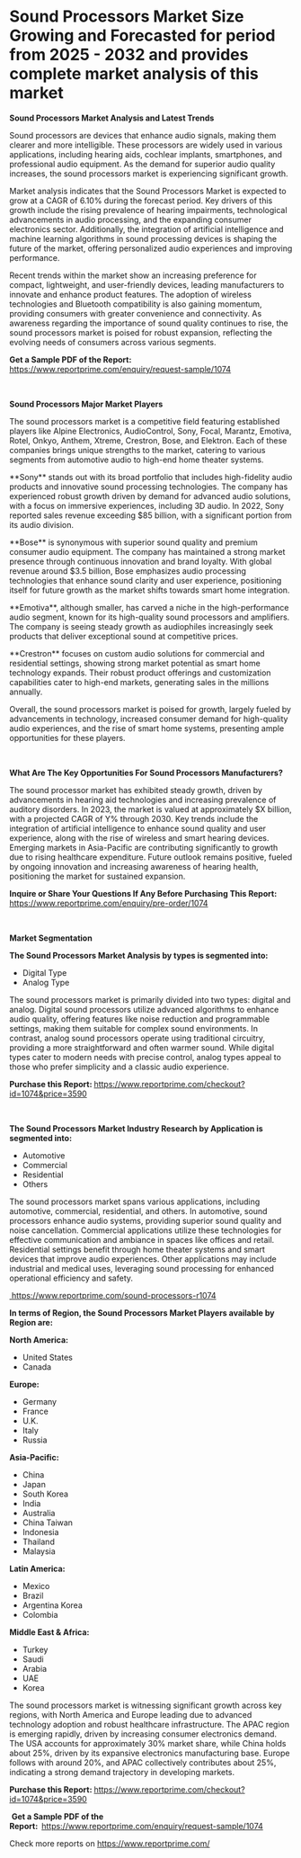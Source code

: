 <p><h1>Sound Processors Market Size Growing and Forecasted for period from 2025 - 2032 and provides complete market analysis of this market</h1></p><p><strong>Sound Processors Market Analysis and Latest Trends</strong></p>
<p><p>Sound processors are devices that enhance audio signals, making them clearer and more intelligible. These processors are widely used in various applications, including hearing aids, cochlear implants, smartphones, and professional audio equipment. As the demand for superior audio quality increases, the sound processors market is experiencing significant growth.</p><p>Market analysis indicates that the Sound Processors Market is expected to grow at a CAGR of 6.10% during the forecast period. Key drivers of this growth include the rising prevalence of hearing impairments, technological advancements in audio processing, and the expanding consumer electronics sector. Additionally, the integration of artificial intelligence and machine learning algorithms in sound processing devices is shaping the future of the market, offering personalized audio experiences and improving performance.</p><p>Recent trends within the market show an increasing preference for compact, lightweight, and user-friendly devices, leading manufacturers to innovate and enhance product features. The adoption of wireless technologies and Bluetooth compatibility is also gaining momentum, providing consumers with greater convenience and connectivity. As awareness regarding the importance of sound quality continues to rise, the sound processors market is poised for robust expansion, reflecting the evolving needs of consumers across various segments.</p></p>
<p><strong>Get a Sample PDF of the Report:&nbsp;</strong> <a href="https://www.reportprime.com/enquiry/request-sample/1074?utm_campaign=2749&utm_medium=2&utm_source=Github&utm_content=ia&utm_term=18032025&utm_id=sound-processors">https://www.reportprime.com/enquiry/request-sample/1074</a></p>
<p>&nbsp;</p>
<p><strong>Sound Processors Major Market Players</strong></p>
<p><p>The sound processors market is a competitive field featuring established players like Alpine Electronics, AudioControl, Sony, Focal, Marantz, Emotiva, Rotel, Onkyo, Anthem, Xtreme, Crestron, Bose, and Elektron. Each of these companies brings unique strengths to the market, catering to various segments from automotive audio to high-end home theater systems.</p><p>**Sony** stands out with its broad portfolio that includes high-fidelity audio products and innovative sound processing technologies. The company has experienced robust growth driven by demand for advanced audio solutions, with a focus on immersive experiences, including 3D audio. In 2022, Sony reported sales revenue exceeding $85 billion, with a significant portion from its audio division.</p><p>**Bose** is synonymous with superior sound quality and premium consumer audio equipment. The company has maintained a strong market presence through continuous innovation and brand loyalty. With global revenue around $3.5 billion, Bose emphasizes audio processing technologies that enhance sound clarity and user experience, positioning itself for future growth as the market shifts towards smart home integration.</p><p>**Emotiva**, although smaller, has carved a niche in the high-performance audio segment, known for its high-quality sound processors and amplifiers. The company is seeing steady growth as audiophiles increasingly seek products that deliver exceptional sound at competitive prices.</p><p>**Crestron** focuses on custom audio solutions for commercial and residential settings, showing strong market potential as smart home technology expands. Their robust product offerings and customization capabilities cater to high-end markets, generating sales in the millions annually.</p><p>Overall, the sound processors market is poised for growth, largely fueled by advancements in technology, increased consumer demand for high-quality audio experiences, and the rise of smart home systems, presenting ample opportunities for these players.</p></p>
<p>&nbsp;</p>
<p><strong>What Are The Key Opportunities For Sound Processors Manufacturers?</strong></p>
<p><p>The sound processor market has exhibited steady growth, driven by advancements in hearing aid technologies and increasing prevalence of auditory disorders. In 2023, the market is valued at approximately $X billion, with a projected CAGR of Y% through 2030. Key trends include the integration of artificial intelligence to enhance sound quality and user experience, along with the rise of wireless and smart hearing devices. Emerging markets in Asia-Pacific are contributing significantly to growth due to rising healthcare expenditure. Future outlook remains positive, fueled by ongoing innovation and increasing awareness of hearing health, positioning the market for sustained expansion.</p></p>
<p><strong>Inquire or Share Your Questions If Any Before Purchasing This Report:</strong> <a href="https://www.reportprime.com/enquiry/pre-order/1074?utm_campaign=2749&utm_medium=2&utm_source=Github&utm_content=ia&utm_term=18032025&utm_id=sound-processors">https://www.reportprime.com/enquiry/pre-order/1074</a></p>
<p>&nbsp;</p>
<p><strong>Market Segmentation</strong></p>
<p><strong>The Sound Processors Market Analysis by types is segmented into:</strong></p>
<p><ul><li>Digital Type</li><li>Analog Type</li></ul></p>
<p><p>The sound processors market is primarily divided into two types: digital and analog. Digital sound processors utilize advanced algorithms to enhance audio quality, offering features like noise reduction and programmable settings, making them suitable for complex sound environments. In contrast, analog sound processors operate using traditional circuitry, providing a more straightforward and often warmer sound. While digital types cater to modern needs with precise control, analog types appeal to those who prefer simplicity and a classic audio experience.</p></p>
<p><strong>Purchase this Report:&nbsp;</strong><a href="https://www.reportprime.com/checkout?id=1074&price=3590&utm_campaign=2749&utm_medium=2&utm_source=Github&utm_content=ia&utm_term=18032025&utm_id=sound-processors">https://www.reportprime.com/checkout?id=1074&price=3590</a></p>
<p>&nbsp;</p>
<p><strong>The Sound Processors Market Industry Research by Application is segmented into:</strong></p>
<p><ul><li>Automotive</li><li>Commercial</li><li>Residential</li><li>Others</li></ul></p>
<p><p>The sound processors market spans various applications, including automotive, commercial, residential, and others. In automotive, sound processors enhance audio systems, providing superior sound quality and noise cancellation. Commercial applications utilize these technologies for effective communication and ambiance in spaces like offices and retail. Residential settings benefit through home theater systems and smart devices that improve audio experiences. Other applications may include industrial and medical uses, leveraging sound processing for enhanced operational efficiency and safety.</p></p>
<p><a href="https://www.reportprime.com/sound-processors-r1074?utm_campaign=2749&utm_medium=2&utm_source=Github&utm_content=ia&utm_term=18032025&utm_id=sound-processors">&nbsp;https://www.reportprime.com/sound-processors-r1074</a></p>
<p><strong>In terms of Region, the Sound Processors Market Players available by Region are:</strong></p>
<p>
    <p> <strong> North America: </strong>
        <ul>
            <li>United States</li>
            <li>Canada</li>
        </ul>
        </p> 
    <p> <strong> Europe: </strong>
        <ul>
            <li>Germany</li>
            <li>France</li>
            <li>U.K.</li>
            <li>Italy</li>
            <li>Russia</li>
        </ul>
        </p> 
    <p> <strong> Asia-Pacific: </strong>
        <ul>
            <li>China</li>
            <li>Japan</li>
            <li>South Korea</li>
            <li>India</li>
            <li>Australia</li>
            <li>China Taiwan</li>
            <li>Indonesia</li>
            <li>Thailand</li>
            <li>Malaysia</li>
        </ul>
        </p> 
    <p> <strong> Latin America: </strong>
        <ul>
            <li>Mexico</li>
            <li>Brazil</li>
            <li>Argentina Korea</li>
            <li>Colombia</li>
        </ul>
        </p> 
    <p> <strong> Middle East & Africa: </strong>
        <ul>
            <li>Turkey</li>
            <li>Saudi</li>
            <li>Arabia</li>
            <li>UAE</li>
            <li>Korea</li>
        </ul>
    </p>
    </p>
<p><p>The sound processors market is witnessing significant growth across key regions, with North America and Europe leading due to advanced technology adoption and robust healthcare infrastructure. The APAC region is emerging rapidly, driven by increasing consumer electronics demand. The USA accounts for approximately 30% market share, while China holds about 25%, driven by its expansive electronics manufacturing base. Europe follows with around 20%, and APAC collectively contributes about 25%, indicating a strong demand trajectory in developing markets.</p></p>
<p><strong>Purchase this Report: </strong><a href="https://www.reportprime.com/checkout?id=1074&price=3590&utm_campaign=2749&utm_medium=2&utm_source=Github&utm_content=ia&utm_term=18032025&utm_id=sound-processors">https://www.reportprime.com/checkout?id=1074&price=3590</a></p>
<p>&nbsp;<strong>Get a Sample PDF of the Report:&nbsp;&nbsp;</strong><a href="https://www.reportprime.com/enquiry/request-sample/1074?utm_campaign=2749&utm_medium=2&utm_source=Github&utm_content=ia&utm_term=18032025&utm_id=sound-processors">https://www.reportprime.com/enquiry/request-sample/1074</a></p>
<p><strong></strong></p>
<p>Check more reports on <a href="https://www.reportprime.com/?utm_campaign=2749&utm_medium=2&utm_source=Github&utm_content=ia&utm_term=18032025&utm_id=sound-processors">https://www.reportprime.com/</a></p>
